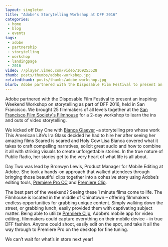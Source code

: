 ```yaml
---
layout: singleton
title: "Adobe's Storytelling Workshop at DFF 2016"
categories:
 - home
 - blog
 - events
tags:
 - adobe
 - partnership
 - storytelling
 - workshop
 - landingpage
 - 2016
video: //player.vimeo.com/video/169253528
thumb: posts/thumbs/adobe-workshop.jpg
relatedthumb: posts/thumbs/adobe-workshop.jpg
blurb: Adobe partnered with the Disposable Film Festival to present an inspiring Weekend Workshop on storytelling as part of DFF 2016.
---
```

Adobe partnered with the Disposable Film Festival to present an inspiring Weekend Workshop on storytelling as part of DFF 2016, held in San Francisco. We brought 25 filmmakers of all levels together at the <a href="http://www.sffs.org/filmmaker360/filmhouse" target="_blank">San Francisco Film Society's Filmhouse</a> for a 2-day workshop to learn the ins and outs of video storytelling.

We kicked off Day One with <a href="http://biancagiaever.com/" target="_blank">Bianca Giaever</a> –a storytelling pro whose work This American Life’s Ira Glass decided he had to hire her after seeing her amazing films Scared is scared and Holy Cow Lisa  Bianca covered what it takes to craft compelling narratives, solicit great audio and how to combine it all with striking visuals to create unforgettable stories. In the true nature of Public Radio, her stories get to the very heart of what life is all about.

Day Two was lead by Bronwyn Lewis, Product Manager for Mobile Editing at Adobe. She took a hands-on approach that walked attendees through bringing those beautiful clips together into a cohesive story using Adobe’s editing tools, <a href="http://www.adobe.com/products/premiere.html" target="_blank">Premiere Pro CC</a> and <a href="http://c00.adobe.com/v3/ff5f6e84ecfaffe36767dd1cee903fda1b88a4300f6ec67008aa5e7de726687e/start?a_i_id=919399401&a_g_id=com.adobe.premiereclip&a_dd=i&ctxa.referrer.campaign.name=Disposable+Film+Fest+2016&ctxa.referrer.campaign.trackingcode=DFF-16&ctxa.referrer.campaign.source=DFF+Media&ctxa.referrer.campaign.medium=Email-Website-Social" target="_blank">Premiere Clip</a>.

The best part of the weekend? Seeing these 1 minute films come to life. The Filmhouse is located in the middle of Chinatown – offering filmmakers endless opportunities for grabbing unique content. Simply walking down the street, or grabbing lunch, easily provided them with captivating subject matter. Being able to utilize <a href="http://c00.adobe.com/v3/ff5f6e84ecfaffe36767dd1cee903fda1b88a4300f6ec67008aa5e7de726687e/start?a_i_id=919399401&a_g_id=com.adobe.premiereclip&a_dd=i&ctxa.referrer.campaign.name=Disposable+Film+Fest+2016&ctxa.referrer.campaign.trackingcode=DFF-16&ctxa.referrer.campaign.source=DFF+Media&ctxa.referrer.campaign.medium=Email-Website-Social" target="_blank">Premiere Clip</a>, Adobe’s mobile app for video editing, filmmakers could capture everything on their mobile device – in true DFF fashion. Anyone could shoot, easily edit on the spot, and take it all the way through to Premiere Pro on the desktop for fine tuning.

We can’t wait for what’s in store next year!